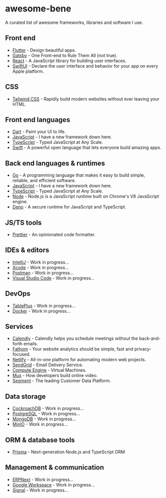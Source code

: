 # awesome-bene
A curated list of awesome frameworks, libraries and software I use.

## Front end
* [Flutter](https://flutter.dev/) - Design beautiful apps.
* [Gatsby](https://www.gatsbyjs.com/) - One Front-end to Rule Them All (not true).
* [React](https://github.com/facebook/create-react-app/) - A JavaScript library for building user interfaces.
* [SwiftUI](https://developer.apple.com/documentation/swiftui/) - Declare the user interface and behavior for your app on every Apple platform.

## CSS
* [Tailwind CSS](https://tailwindcss.com/) - Rapidly build modern websites without ever leaving your HTML.

## Front end languages
* [Dart](https://dart.dev/) - Paint your UI to life.
* [JavaScript](https://developer.mozilla.org/de/docs/Web/JavaScript/) - I have a new framework down here.
* [TypeScript](https://flutter.dev/) - Typed JavaScript at Any Scale.
* [Swift](https://swift.org/) - A powerful open language that lets everyone build amazing apps.

## Back end languages & runtimes
* [Go](https://golang.org/) - A programming language that makes it easy to build simple, reliable, and efficient software.
* [JavaScript](https://developer.mozilla.org/de/docs/Web/JavaScript/) - I have a new framework down here.
* [TypeScript](https://www.typescriptlang.org/) - Typed JavaScript at Any Scale.
* [Node](https://nodejs.org/en/) - Node.js is a JavaScript runtime built on Chrome's V8 JavaScript engine.
* [Deno](https://deno.land/) - A secure runtime for JavaScript and TypeScript.

## JS/TS tools
* [Prettier](https://prettier.io/) - An opinionated code formatter.

## IDEs & editors
* [IntelliJ](https://www.jetbrains.com/idea/) - Work in progress...
* [Xcode](http://example.com/) - Work in progress...
* [Postman](http://example.com/) - Work in progress...
* [Visual Studio Code](http://example.com/) - Work in progress...

## DevOps
* [TablePlus](http://example.com/) - Work in progress...
* [Docker](http://example.com/) - Work in progress...

## Services
* [Calendly](https://calendly.com/) - Calendly helps you schedule meetings without the back-and-forth emails.
* [Fathom](https://usefathom.com/) - Your website analytics should be simple, fast and privacy-focused.
* [Netlify](https://www.netlify.com/) - All-in-one platform for automating modern web projects.
* [SendGrid](https://sendgrid.com/) - Email Delivery Service.
* [Compute Engine](https://cloud.google.com/compute/) - Virtual Machines.
* [Mux](https://mux.com/) - How developers build online video.
* [Segment](https://segment.com/) - The leading Customer Data Platform.

## Data storage
* [CockroachDB](http://example.com/) - Work in progress...
* [PostgreSQL](http://example.com/) - Work in progress...
* [MongoDB](http://example.com/) - Work in progress...
* [MinIO](http://example.com/) - Work in progress...

## ORM & database tools
* [Prisma](https://www.prisma.io/) - Next-generation Node.js and TypeScript ORM

## Management & communication
* [ERPNext](http://example.com/) - Work in progress...
* [Google Workspace](http://example.com/) - Work in progress...
* [Signal](http://example.com/) - Work in progress...
